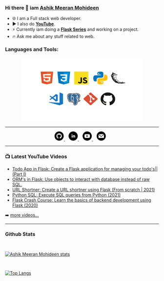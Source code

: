 ### Hi there 👋 iam [Ashik Meeran Mohideen](https://www.linkedin.com/in/ashik-meeran-mohideen)
- 🌐 I am a Full stack web developer.
- ▶️ I also do [**YouTube**](https://www.youtube.com/channel/UCnhoJiStmQvt2RWJ89_t_ig?view_as=subscriber).
- ⚡ Currently iam doing a [**Flask Series**](https://youtube.com/playlist?list=PL8qcgm1_2o5p5wPZJkA6FlPu-29A1a9IU) and working on a project.
- 🔥 Ask me about any stuff related to web.

### Languages and Tools:
<p align="center">
 <img src="/assets/language-tools-image.png" alt="Languages and Tools which i use" width="400px" height="210px">
</p>

--- 

<p align="center">
  <a href="https://github.com/ASHIK11ab/">
    <img width="30px" src="/icons/github.svg" alt="Ashik Meeran Mohideen - GitHub" />
  </a>&nbsp;&nbsp;
  <a href="https://www.linkedin.com/in/ashik-meeran-mohideen">
    <img width="30px" src="/icons/linkedIn.svg" alt="Ashik Meeran Mohideen - LinkedIn" />
  </a>&nbsp;&nbsp;
  <a href="https://www.youtube.com/channel/UCnhoJiStmQvt2RWJ89_t_ig">
    <img width="30px" src="/icons/youtube.svg" alt="Ashik Meeran Mohideen - YouTube" />
  </a>&nbsp;&nbsp;
  <a href"mailto:ashikmeeranmohideen@gmail.com">
    <img width="30px" src="/icons/email.svg" alt="Ashik Meeran Mohideen - Email" />
  </a>&nbsp;&nbsp;
</p>

---

### 📺 Latest YouTube Videos

<!-- YOUTUBE:START -->
- [Todo App in Flask: Create a Flask application for managing your todo's|| (Part I)](https://www.youtube.com/watch?v=P1Gj-OK2oXg)
- [ORM's in Flask: Use objects to interact with database instead of raw SQL.](https://www.youtube.com/watch?v=7C_zr5f9ed4)
- [URL Shortner: Create a URL shortner using Flask (From scratch | 2021)](https://www.youtube.com/watch?v=ilW7g7nddM0)
- [Python SQL: Execute SQL queries from Python (2021)](https://www.youtube.com/watch?v=UBf1z4sVV10)
- [Flask Crash Course: Learn the basics of backend development using Flask (2020)](https://www.youtube.com/watch?v=KbJ2Fa56cEw)
<!-- YOUTUBE:END -->

➡️ [more videos...](https://www.youtube.com/channel/UCnhoJiStmQvt2RWJ89_t_ig?view_as=subscriber)

---

### Github Stats
<br />

[![Ashik Meeran Mohideen stats](https://github-readme-stats.vercel.app/api?username=ASHIK11ab&count_private=true&show_icons=true&theme=dracula)](https://github.com/anuraghazra/github-readme-stats)

<br />

[![Top Langs](https://github-readme-stats.vercel.app/api/top-langs/?username=ASHIK11ab&layout=compact)](https://github.com/anuraghazra/github-readme-stats)


